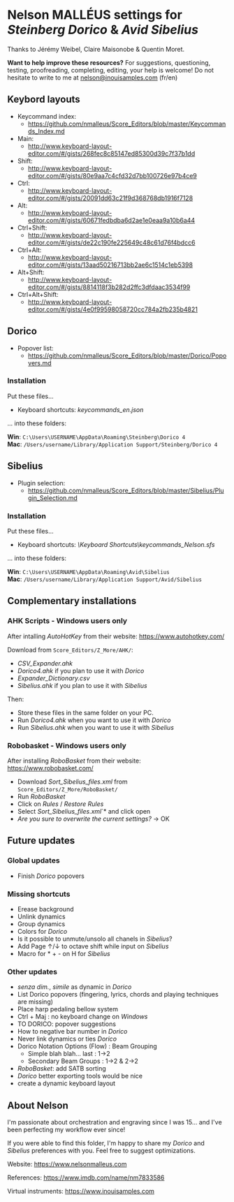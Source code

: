 # Nelson MALLÉUS settings for *Steinberg Dorico* & *Avid Sibelius*

Thanks to Jérémy Weibel, Claire Maisonobe & Quentin Moret.

__Want to help improve these resources?__
For suggestions, questioning, testing, proofreading, completing, editing, your help is welcome!
Do not hesitate to write to me at nelson@inouisamples.com (fr/en)

## Keybord layouts
 - Keycommand index:
     - https://github.com/nmalleus/Score_Editors/blob/master/Keycommands_Index.md
 - Main:
     - http://www.keyboard-layout-editor.com/#/gists/268fec8c85147ed85300d39c7f37b1dd
 - Shift:
     - http://www.keyboard-layout-editor.com/#/gists/80e9aa7c4cfd32d7bb100726e97b4ce9
 - Ctrl:
     - http://www.keyboard-layout-editor.com/#/gists/20091dd63c21f9d368768db1916f7128
 - Alt:
     - http://www.keyboard-layout-editor.com/#/gists/60671fedbdba6d2ae1e0eaa9a10b6a44
 - Ctrl+Shift:
     - http://www.keyboard-layout-editor.com/#/gists/de22c190fe225649c48c61d76f4bdcc6
 - Ctrl+Alt:
     - http://www.keyboard-layout-editor.com/#/gists/13aad50216713bb2ae6c1514c1eb5398
 - Alt+Shift:
     - http://www.keyboard-layout-editor.com/#/gists/8814118f3b282d2ffc3dfdaac3534f99
 - Ctrl+Alt+Shift:
     - http://www.keyboard-layout-editor.com/#/gists/4e0f99598058720cc784a2fb235b4821

## Dorico
 - Popover list:
     - https://github.com/nmalleus/Score_Editors/blob/master/Dorico/Popovers.md

### Installation

Put these files...

 - Keyboard shortcuts: *keycommands_en.json*

... into these folders:

__Win__: `C:\Users\USERNAME\AppData\Roaming\Steinberg\Dorico 4`  
__Mac__: `/Users/username/Library/Application Support/Steinberg/Dorico 4`

## Sibelius
 - Plugin selection:
     - https://github.com/nmalleus/Score_Editors/blob/master/Sibelius/Plugin_Selection.md

### Installation

Put these files...

 - Keyboard shortcuts: *\Keyboard Shortcuts\keycommands_Nelson.sfs*

... into these folders:

__Win__: `C:\Users\USERNAME\AppData\Roaming\Avid\Sibelius`  
__Mac__: `/Users/username/Library/Application Support/Avid/Sibelius`

## Complementary installations

### AHK Scripts - Windows users only

After intalling *AutoHotKey* from their website:
https://www.autohotkey.com/

Download from `Score_Editors/Z_More/AHK/`:
 - *CSV_Expander.ahk*
 - *Dorico4.ahk* if you plan to use it with *Dorico*
 - *Expander_Dictionary.csv*
 - *Sibelius.ahk* if you plan to use it with *Sibelius*

Then:
 - Store these files in the same folder on your PC.
 - Run *Dorico4.ahk* when you want to use it with *Dorico*
 - Run *Sibelius.ahk* when you want to use it with *Sibelius*

### Robobasket - Windows users only

After installing *RoboBasket* from their website:
https://www.robobasket.com/

 - Download *Sort_Sibelius_files.xml* from `Score_Editors/Z_More/RoboBasket/`
 - Run *RoboBasket*
 - Click on *Rules* / *Restore Rules*
 - Select *Sort_Sibelius_files.xml*`* and click open
 - *Are you sure to overwrite the current settings?* → OK

## Future updates

### Global updates
 - Finish *Dorico* popovers

### Missing shortcuts
 - Erease background
 - Unlink dynamics
 - Group dynamics
 - Colors for *Dorico*
 - Is it possible to unmute/unsolo all chanels in *Sibelius*?
 - Add Page ↑/↓ to octave shift while input on *Sibelius*
 - Macro for * + - on H for *Sibelius*

### Other updates
 - *senza dim.*, *simile* as dynamic in *Dorico*
 - List Dorico popovers (fingering, lyrics, chords and playing techniques are missing)
 - Place harp pedaling bellow system
 - Ctrl + Maj : no keyboard change on *Windows*
 - TO DORICO: popover suggestions
 - How to negative bar number in *Dorico*
 - Never link dynamics or ties *Dorico*
 - Dorico Notation Options (Flow) : Beam Grouping
    - Simple blah blah... last : 1→2
    - Secondary Beam Groups : 1→2 & 2→2
 - *RoboBasket*: add SATB sorting
 - *Dorico* better exporting tools would be nice
 - create a dynamic keyboard layout

## About Nelson

I'm passionate about orchestration and engraving since I was 15... and I've been perfecting my workflow ever since!

If you were able to find this folder, I'm happy to share my *Dorico* and *Sibelius* preferences with you.
Feel free to suggest optimizations.

Website: https://www.nelsonmalleus.com

References: https://www.imdb.com/name/nm7833586

Virtual instruments: https://www.inouisamples.com
